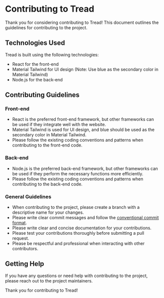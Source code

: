 # Contributing to Tread

Thank you for considering contributing to Tread! This document outlines the guidelines for contributing to the project.

## Technologies Used

Tread is built using the following technologies:

- React for the front-end
- Material Tailwind for UI design (Note: Use blue as the secondary color in Material Tailwind)
- Node.js for the back-end

## Contributing Guidelines

### Front-end

- React is the preferred front-end framework, but other frameworks can be used if they integrate well with the website.
- Material Tailwind is used for UI design, and blue should be used as the secondary color in Material Tailwind.
- Please follow the existing coding conventions and patterns when contributing to the front-end code.

### Back-end

- Node.js is the preferred back-end framework, but other frameworks can be used if they perform the necessary functions more efficiently.
- Please follow the existing coding conventions and patterns when contributing to the back-end code.

### General Guidelines

- When contributing to the project, please create a branch with a descriptive name for your changes.
- Please write clear commit messages and follow the [conventional commit format](https://www.conventionalcommits.org/en/v1.0.0/).
- Please write clear and concise documentation for your contributions.
- Please test your contributions thoroughly before submitting a pull request.
- Please be respectful and professional when interacting with other contributors.

## Getting Help

If you have any questions or need help with contributing to the project, please reach out to the project maintainers.

Thank you for contributing to Tread!
